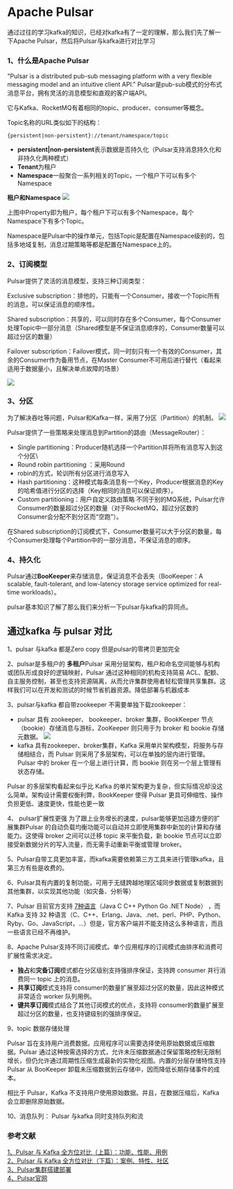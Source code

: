 # Apache Pulsar

通过过往的学习kafka的知识，已经对kafka有了一定的理解，那么我们先了解一下Apache Pulsar，然后将Pulsar与kafka进行对比学习

### 1、什么是Apache Pulsar
"Pulsar is a distributed pub-sub messaging platform with a very flexible messaging model and an intuitive client API."
Pulsar是pub-sub模式的分布式消息平台，拥有灵活的消息模型和直观的客户端API。

它与Kafka、RocketMQ有着相同的topic、producer、consumer等概念。

Topic名称的URL类似如下的结构：
```
{persistent|non-persistent}://tenant/namespace/topic
```
- **persistent|non-persistent**表示数据是否持久化（Pulsar支持消息持久化和非持久化两种模式）
- **Tenant**为租户
- **Namespace**一般聚合一系列相关的Topic，一个租户下可以有多个Namespace

**租户和Namespace**
![](https://images2018.cnblogs.com/blog/471426/201807/471426-20180714162820262-1813573242.png)

上图中Property即为租户，每个租户下可以有多个Namespace，每个Namespace下有多个Topic。

Namespace是Pulsar中的操作单元，包括Topic是配置在Namespace级别的，包括多地域复制，消息过期策略等都是配置在Namespace上的。

### 2、订阅模型

Pulsar提供了灵活的消息模型，支持三种订阅类型：

Exclusive subscription：排他的，只能有一个Consumer，接收一个Topic所有的消息，可以保证消息的顺序性。

Shared subscription：共享的，可以同时存在多个Consumer，每个Consumer处理Topic中一部分消息（Shared模型是不保证消息顺序的，Consumer数量可以超过分区的数量）

Failover subscription：Failover模式，同一时刻只有一个有效的Consumer，其余的Consumer作为备用节点，在Master Consumer不可用后进行替代（看起来适用于数据量小，且解决单点故障的场景）

![](https://images2018.cnblogs.com/blog/471426/201807/471426-20180714162833476-634182507.png)

### 3、分区
为了解决吞吐等问题，Pulsar和Kafka一样，采用了分区（Partition）的机制。
![](https://images2018.cnblogs.com/blog/471426/201807/471426-20180714162843060-675502339.png)

Pulsar提供了一些策略来处理消息到Partition的路由（MessageRouter）：

- Single partitioning：Producer随机选择一个Partition并将所有消息写入到这个分区\
- Round robin partitioning ：采用Round
- robin的方式，轮训所有分区进行消息写入
- Hash partitioning：这种模式每条消息有一个Key，Producer根据消息的Key的哈希值进行分区的选择（Key相同的消息可以保证顺序）。
- Custom partitioning：用户自定义路由策略
不同于别的MQ系统，Pulsar允许Consumer的数量超过分区的数量（对于RocketMQ，超过分区数的Consumer会分配不到分区而“空跑”）。

在Shared subscription的订阅模式下，Consumer数量可以大于分区的数量，每个Consumer处理每个Partition中的一部分消息，不保证消息的顺序。

### 4、持久化
Pulsar通过**BooKeeper**来存储消息，保证消息不会丢失（BooKeeper：A scalable, fault-tolerant, and low-latency storage service optimized for real-time workloads）。

pulsar基本知识了解了那么我们来分析一下pulsar与kafka的异同点。

## 通过kafka 与 pulsar 对比

1、pulsar 与kafka 都是Zero copy 但是pulsar的零拷贝更加完全

2、pulsar是多租户的
**多租户**Pulsar 采用分层架构，租户和命名空间能够与机构或团队形成良好的逻辑映射，Pulsar 通过这种相同的机构支持简易 ACL、配额、自主服务控制，甚至也支持资源隔离，从而允许集群使用者轻松管理共享集群。这样我们可以在开发和测试的时候节省机器资源。降低部署与机器成本

3、pulsar与kafka 都自带zookeeper 不需要单独下载zookeeper：
- pulsar 具有 zookeeper、 bookeeper、broker 集群，BookKeeper 节点（bookie）存储消息与游标，ZooKeeper 则只用于为 broker 和 bookie 存储元数据。
![](https://img-blog.csdnimg.cn/20200813114654908.png?x-oss-process=image/watermark,type_ZmFuZ3poZW5naGVpdGk,shadow_10,text_aHR0cHM6Ly9ibG9nLmNzZG4ubmV0L3poYWlqaWEwMw==,size_16,color_FFFFFF,t_70#pic_center)
- kafka 具有zookeeper、broker集群，Kafka 采用单片架构模型，将服务与存储相结合，而 Pulsar 则采用了多层架构，可以在单独的层内进行管理。Pulsar 中的 broker 在一个层上进行计算，而 bookie 则在另一个层上管理有状态存储。

Pulsar 的多层架构看起来似乎比 Kafka 的单片架构更为复杂，但实际情况却没这么简单。架构设计需要权衡利弊，BookKeeper 使得 Pulsar 更具可伸缩性、操作负担更低、速度更快，性能也更一致

4、 pulsar扩展性更强 为了跟上业务增长的速度，pulsar能够更加迅捷方便的扩展集群Pulsar 的自动负载均衡功能可以自动并立即使用集群中新加的计算和存储能力。这使得 broker 之间可以迁移 topic 来平衡负载，新 bookie 节点可以立即接受新数据分片的写入流量，而无需手动重新平衡或管理 broker。

5、Pulsar自带工具更加丰富，而kafka需要依赖第三方工具来进行管理kafka，且第三方有些是收费的。

6、Pulsar具有内置的复制功能，可用于无缝跨越地理区域同步数据或复制数据到其他集群，以实现其他功能（如灾备、分析等）

7、Pulsar 目前官方支持 [7种语言](http://pulsar.apache.org/docs/en/client-libraries/)（Java C C++ Python Go .NET  Node） ，而 Kafka 支持  32 种语言（C、C++、Erlang、Java、.net、perl、PHP、Python、Ryby、Go、JavaScript，...）但是，官方客户端并不能支持这么多种语言，而且一些语言已经不再维护。


8、Apache Pulsar支持不同订阅模式。单个应用程序的订阅模式由排序和消费可扩展性需求决定。

- **独占**和**灾备订阅**模式都在分区级别支持强排序保证，支持跨 consumer 并行消费同一 topic 上的消息。
- **共享订阅**模式支持将 consumer的数量扩展至超过分区的数量，因此这种模式非常适合 worker 队列用例。
- **键共享订阅**模式结合了其他订阅模式的优点，支持将 consumer的数量扩展至超过分区的数量，也支持键级别的强排序保证。


9、topic 数据存储处理

Pulsar 旨在支持用户消费数据。应用程序可以需要选择使用原始数据或压缩数据。Pulsar 通过这种按需选择的方式，允许未压缩数据通过保留策略控制无限制增长，但仍允许通过周期性压缩生成最新的实物化视图。内置的分层存储特性支持 Pulsar 从 BooKeeper 卸载未压缩数据到云存储中，因而降低长期存储事件的成本。

相比于 Pulsar，Kafka 不支持用户使用原始数据。并且，在数据压缩后，Kafka 会立即删除原始数据。


10、消息队列：
Pulsar 与kafka 同时支持队列和流


### 参考文献
[1、Pulsar 与 Kafka 全方位对比（上篇）：功能、性能、用例](https://blog.csdn.net/zhaijia03/article/details/107976374)\
[2、Pulsar 与 Kafka 全方位对比（下篇）：案例、特性、社区](https://apachepulsar.blog.csdn.net/article/details/110608326)\
[3、Pulsar集群搭建部署](https://blog.51cto.com/536410/2408686)\
[4、Pulsar官网](http://pulsar.apache.org/docs/en/client-libraries/)
